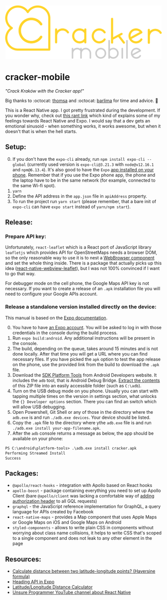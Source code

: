 ![Cracker app logo](/+assets/images/logo.svg)

# cracker-mobile

_"Crack Kraków with the Cracker app!"_

Big thanks to :octocat: [thomsa](https://github.com/thomsa) and :octocat: [barlima](https://github.com/barlima) for time and advice. :clap:

This is a React Native app. I got pretty frustrated during the development. If you wonder why, check out [this rant link](https://www.reddit.com/r/reactnative/comments/7syoxz/react_native_is_bad_rant/) which kind of explains some of my feelings towards React Native and Expo. I would say that a dev gets an emotional sinusoid - when something works, it works awesome, but when it doesn't that is when the hell starts.

## Setup:

0. If you don't have the `expo-cli` already, run `npm install expo-cli --global` (currently used version is `expo-cli@3.21.3` with `node@v12.16.1` and `npm@6.13.4`). It's also good to have the `Expo` [app installed on your phone](https://play.google.com/store/apps/details?id=host.exp.exponent&hl=pl). Remember that if you use the Expo phone app, the phone and the laptop have to be in the same network (for example, connected to the same Wi-fi spot).
1. `yarn`
2. Define the API address in the `app.json` file in `apiAddress` property.
3. To run the project run `yarn start` (please remember, that a bare init of `expo-cli` can have `expo start` instead of `yarn/npm start`).

## Release:

### Prepare API key:

Unfortunately, `react-leaflet` which is a React port of JavaScript library `leafletjs` which provides API for OpenStreetMaps needs a browser DOM, so the only reasonable way to use it is to nest a [WebBrowser component](https://docs.expo.io/versions/latest/sdk/webbrowser/) and set the whole thing inside. There is a package that actually picks up this idea ([react-native-webview-leaflet](https://github.com/reggie3/react-native-webview-leaflet)), but I was not 100% convinced if I want to go that way.

For debugger mode on the cell phone, the Google Maps API key is not necessary. If you want to create a release of an `.apk` installation file you will need to configure your Google APIs account.

### Release a standalone version installed directly on the device:

This manual is based on the [Expo documentation](https://docs.expo.io/distribution/building-standalone-apps/).

0. You have to have [an Expo account](https://expo.io/signup). You will be asked to log in with those credentials in the console during the build process.
1. Run `expo build:android`. Any additional instructions will be present in the console.
2. The build, depending on the queue, takes around 15 minutes and is not done locally. After that time you will get a URL where you can find necessary files. If you have picked the `apk` option to test the app release on the phone, use the provided link from the build to download the `.apk` file.
3. Download the [SDK Platform Tools](https://developer.android.com/studio/releases/platform-tools) from Android Developers website. It includes the `adb` tool, that is Android Debug Bridge. [Extract the contents](https://www.xda-developers.com/install-adb-windows-macos-linux/) of this ZIP file into an easily accessible folder (such as `C:\adb`).
4. Turn on the USB debug mode on you phone. Usually you can start with tapping multiple times on the version in settings section, what unlocks the `{} Developer options` section. There you can find an switch which will allow USB debugging.
5. Open Powershell, Git Shell or any of those in the directory where the `adb.exe` is and run `./adb.exe devices`. Your device should be listed.
6. Copy the `.apk` file to the directory where ythe `adb.exe` file is and run `./adb.exe install your-app-filename.apk`.
7. After the `adb` console returns a message as below, the app should be available on your phone:

```
PS C:\android\platform-tools> .\adb.exe install cracker.apk
Performing Streamed Install
Success
```

## Packages:

- `@apollo/react-hooks` - integration with Apollo based on React hooks
- `apollo-boost` - package containing everything you need to set up Apollo Client (bare `@apollo/client` was lacking a comfortable way of [adding authorization header](https://www.apollographql.com/docs/react/networking/authentication/#header "Apollo GQL docs") to all GQL requests)
- `graphql` - the JavaScript reference implementation for GraphQL, a query language for APIs created by Facebook
- `react-native-maps` - provides a Map component that uses Apple Maps or Google Maps on iOS and Google Maps on Android
- `styled-components` - allows to write plain CSS in components without worrying about class name collisions, it helps to write CSS that's scoped to a single component and does not leak to any other element in the page

## Resources:

- [Calculate distance between two latitude-longitude points? (Haversine formula)](https://stackoverflow.com/questions/27928/calculate-distance-between-two-latitude-longitude-points-haversine-formula)
- [Heading API in Expo](https://docs.expo.io/versions/latest/sdk/location/#locationgetheadingasync)
- [Latitude/Longitude Distance Calculator](https://www.nhc.noaa.gov/gccalc.shtml)
- [Unsure Programmer YouTube channel about React Native](https://www.youtube.com/channel/UCiNWv52iO_OAdZ12kslG4Cg/videos)
